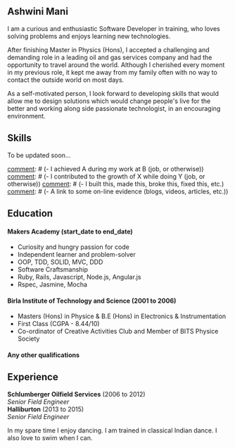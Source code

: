## Ashwini Mani

<p>I am a curious and enthusiastic Software Developer in training, who loves solving problems and enjoys learning new technologies.</p>

<p>After finishing Master in Physics (Hons), I accepted a challenging and demanding role in a leading oil and gas services company and had the opportunity to travel around the world. Although I cherished every moment in my previous role, it kept me away from my family often with no way to contact the outside world on most days.</p>

<p>As a self-motivated person, I look forward to developing skills that would allow me to design solutions which would change people's live for the better and working along side passionate technologist, in an encouraging environment.</p>


## Skills

To be updated soon...

[comment]: # (#### This Skill)

[comment]: # (Descriptive paragraph of how capable you are at this skill and, if relevant, how it has developed.)

[comment]: # (- Experience)
[comment]: # (- Achievements)
[comment]: # (- Evidence)

[comment]: # (#### Another Skill)

[comment]: # (Descriptive paragraph of how capable you are at this skill and, if relevant, how it has developed.)

[comment]: # (- I achieved A during my work at B (job, or otherwise))
[comment]: # (- I contributed to the growth of X while doing Y (job, or otherwise))
[comment]: # (- I built this, made this, broke this, fixed this, etc.)
[comment]: # (- A link to some on-line evidence (blogs, videos, articles, etc.))

## Education

#### Makers Academy (start_date to end_date)

- Curiosity and hungry passion for code
- Independent learner and problem-solver
- OOP, TDD, SOLID, MVC, DDD
- Software Craftsmanship
- Ruby, Rails, Javascript, Node.js, Angular.js
- Rspec, Jasmine, Mocha

#### Birla Institute of Technology and Science (2001 to 2006)

- Masters (Hons) in Physice & B.E (Hons) in Electronics & Instrumentation
- First Class (CGPA - 8.44/10)
- Co-ordinator of Creative Activities Club and Member of BITS Physice Society

#### Any other qualifications

## Experience

**Schlumberger Oilfield Services** (2006 to 2012)    
*Senior Field Engineer*  
**Halliburton** (2013 to 2015)   
*Senior Field Engineer*  

In my spare time I enjoy dancing. I am trained in classical Indian dance. I also love to swim when I can. 
